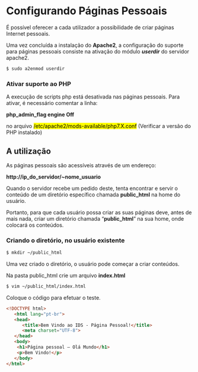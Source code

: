 # Configurando Páginas Pessoais

É possível oferecer a cada utilizador a possibilidade de criar páginas Internet pessoais.


Uma vez concluída a instalação do **Apache2**, a configuração do suporte para páginas pessoais consiste na ativação do módulo ***userdir*** do servidor apache2.

```bash
$ sudo a2enmod userdir
```

### Ativar suporte ao PHP

A execução de scripts php está desativada nas páginas pessoais. Para ativar, é necessário comentar a linha:



**php_admin_flag engine Off**


no arquivo <mark>/etc/apache2/mods-available/php7.X.conf</mark> (Verificar a versão do PHP instalado)



## A utilização

As páginas pessoais são acessíveis através de um endereço: 

**http://ip_do_servidor/~nome_usuario**

Quando o servidor recebe um pedido deste, tenta encontrar e servir o conteúdo de um diretório específico chamada **public_html** na home do usuário.

Portanto, para que cada usuário possa criar as suas páginas deve, antes de mais nada, criar um diretório chamada “**public_html**” na sua home, onde colocará os conteúdos.

### Criando o diretório, no usuário existente

```bash
$ mkdir ~/public_html
```

Uma vez criado o diretório, o usuário pode começar a criar conteúdos.

Na pasta public_html crie um arquivo **index.html**

```bash
$ vim ~/public_html/index.html
```

Coloque o código para efetuar o teste.

```html
<!DOCTYPE html>
   <html lang="pt-br">
   <head>
      <title>Bem Vindo ao IDS - Página Pessoal!</title>
      <meta charset="UTF-8">
   </head>
   <body>
    <h1>Página pessoal – Olá Mundo</h1>
    <p>Bem Vindo!</p>
   </body>
</html>
```
